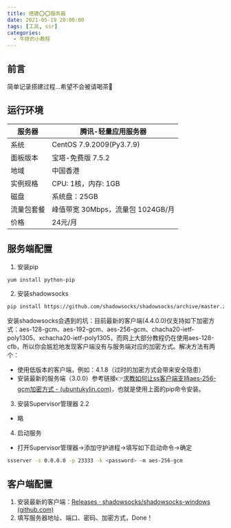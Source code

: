 ```yaml
---
title: 搭建⭕⭕服务器
date: 2021-05-19 20:00:00
tags: [工具, ssr]
categories: 
  - 牛排的小教程
---
```


## 前言

简单记录搭建过程...希望不会被请喝茶🍵

## 运行环境

| 服务器     | 腾讯-轻量应用服务器               |
| ---------- | --------------------------------- |
| 系统       | CentOS 7.9.2009(Py3.7.9)          |
| 面板版本   | 宝塔-免费版 7.5.2                 |
| 地域       | 中国香港                          |
| 实例规格   | CPU: 1核，内存: 1GB               |
| 磁盘       | 系统盘：25GB                      |
| 流量包套餐 | 峰值带宽 30Mbps，流量包 1024GB/月 |
| 价格       | 24元/月                           |

## 服务端配置

1. 安装pip

```bash
yum install python-pip
```

2. 安装shadowsocks

```bash
pip install https://github.com/shadowsocks/shadowsocks/archive/master.zip -U
```

安装shadowsocks会遇到的坑：目前最新的客户端(4.4.0.0)仅支持如下加密方式：aes-128-gcm、aes-192-gcm、aes-256-gcm、chacha20-ietf-poly1305、xchacha20-ietf-poly1305，而网上大部分教程仍在使用aes-128-cfb，所以你会尴尬地发现客户端没有与服务端对应的加密方式。解决方法有两个：

- 使用低版本的客户端，例如：4.1.8（过时的加密方式会带来安全隐患）
- 安装最新的服务端（3.0.0）参考链接👉[求教如何让ss客户端支持aes-256-gcm加密方式 - (ubuntukylin.com)](https://www.ubuntukylin.com/ukylin/forum.php?mod=viewthread&tid=188059)，也就是使用上面的pip命令安装。

3. 安装Supervisor管理器 2.2

- 略

4. 启动服务

- 打开Supervisor管理器->添加守护进程->填写如下启动命令->确定

```bash
ssserver -s 0.0.0.0 -p 23333 -k <password> -m aes-256-gcm	
```

## 客户端配置

1. 安装最新的客户端：[Releases · shadowsocks/shadowsocks-windows (github.com)](https://github.com/shadowsocks/shadowsocks-windows/releases/)
2. 填写服务器地址、端口、密码、加密方式，Done！
